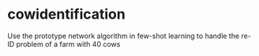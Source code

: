# cowidentification
Use the prototype network algorithm in few-shot learning to handle the re-ID problem of a farm with 40 cows
